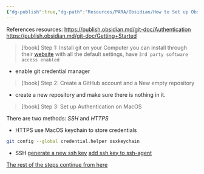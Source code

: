```yaml
---
{"dg-publish":true,"dg-path":"Resources/PARA/Obsidian/How to Set up Obsidian Git.md","permalink":"/resources/para/obsidian/how-to-set-up-obsidian-git/"}
---
```



References resources:
https://publish.obsidian.md/git-doc/Authentication
https://publish.obsidian.md/git-doc/Getting+Started


>[!book] Step 1: Install git on your Computer
> you can install through their [website](https://git-scm.com/download/win) with all the default settings, have `3rd party software access enabled` 
- enable git credential manager

>[!book] Step 2: Create a GitHub account and a New empty repository

- create a new repository and make sure there is nothing in it.

>[!book] Step 3: Set up Authentication on MacOS

There are two methods: *SSH* and *HTTPS*

- HTTPS
use MacOS keychain to store credentials
```bash
git config --global credential.helper osxkeychain
```

- SSH
[generate a new ssh key](https://docs.github.com/en/authentication/connecting-to-github-with-ssh/generating-a-new-ssh-key-and-adding-it-to-the-ssh-agent?platform=mac#generating-a-new-ssh-key)
[add ssh key to ssh-agent](https://docs.github.com/en/authentication/connecting-to-github-with-ssh/generating-a-new-ssh-key-and-adding-it-to-the-ssh-agent?platform=mac#adding-your-ssh-key-to-the-ssh-agent)

[The rest of the steps continue from here](https://publish.obsidian.md/git-doc/Getting+Started#For+existing+remote+repository)
